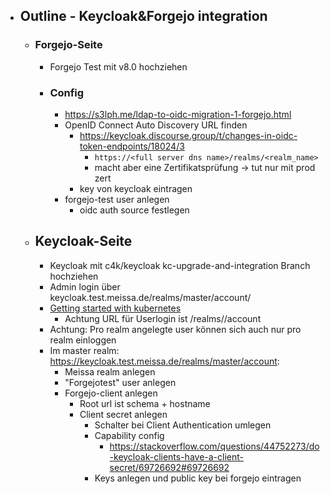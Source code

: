 - ## Outline - Keycloak&Forgejo integration
	- ### Forgejo-Seite
		- Forgejo Test mit v8.0 hochziehen
		- ### Config
			- https://s3lph.me/ldap-to-oidc-migration-1-forgejo.html
			- OpenID Connect Auto Discovery URL finden
				- https://keycloak.discourse.group/t/changes-in-oidc-token-endpoints/18024/3
					- `https://<full server dns name>/realms/<realm_name>`
					- macht aber eine Zertifikatsprüfung -> tut nur mit prod zert
				- key von keycloak eintragen
			- forgejo-test user anlegen
				- oidc auth source festlegen
	- ## Keycloak-Seite
        - Keycloak mit c4k/keycloak kc-upgrade-and-integration Branch hochziehen
		- Admin login über keycloak.test.meissa.de/realms/master/account/
		- [Getting started with kubernetes](https://www.keycloak.org/getting-started/getting-started-kube)
			- Achtung URL für Userlogin ist <hostname>/realms/<realmname>/account
		- Achtung: Pro realm angelegte user können sich auch nur pro realm einloggen
		- Im master realm: https://keycloak.test.meissa.de/realms/master/account:
			- Meissa realm anlegen
			- "Forgejotest" user anlegen
			- Forgejo-client anlegen
				- Root url ist schema + hostname
				- Client secret anlegen
                    - Schalter bei Client Authentication umlegen
					- Capability config
						- https://stackoverflow.com/questions/44752273/do-keycloak-clients-have-a-client-secret/69726692#69726692
					- Keys anlegen und public key bei forgejo eintragen
